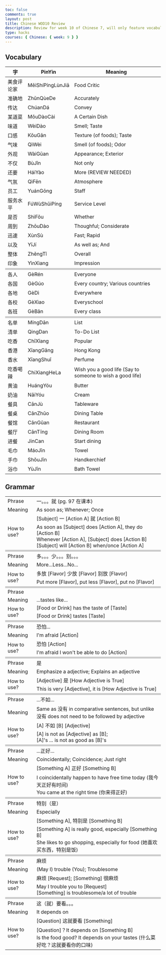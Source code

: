 ```yaml
---
toc: false
comments: true
layout: post
title: Chinese WOD10 Review
description: Review for week 10 of Chinese 7, will only feature vocabulary and grammar pertaining to the Week 10 WOD Quiz
type: hacks
courses: { Chinese: { week: 9 } }
---
```

<style>
    table.center {
        margin-left: auto;
        margin-right: auto;
    }
    tr.split {
        border-top: solid 6px #cccccc;
        border-bottom: solid 6px #cccccc;
    }
</style>

## Vocabulary

<table class="center">
    <thead>
    <tr>
        <th>字</th>
        <th>PinYin</th>
        <th>Meaning</th>
    </tr>
    </thead>
    <tbody>
    <tr>
        <td>美食评论家</td>
        <td>MěiShíPíngLùnJiā</td>
        <td>Food Critic</td>
    </tr>
    <tr>
        <td>准确地</td>
        <td>ZhǔnQùeDe</td>
        <td>Accurately</td>
    </tr>
    <tr>
        <td>传达</td>
        <td>ChúanDá</td>
        <td>Convey</td>
    </tr>
    <tr>
        <td>某道菜</td>
        <td>MǒuDàoCài</td>
        <td>A Certain Dish</td>
    </tr>
    <tr>
        <td>味道</td>
        <td>WèiDào</td>
        <td>Smell; Taste</td>
    </tr>
    <tr>
        <td>口感</td>
        <td>KǒuGǎn</td>
        <td>Texture (of foods); Taste</td>
    </tr>
    <tr>
        <td>气味</td>
        <td>QìWèi</td>
        <td>Smell (of foods); Odor</td>
    </tr>
    <tr>
        <td>外观</td>
        <td>WàiGūan</td>
        <td>Appearance; Exterior</td>
    </tr>
    <tr>
        <td>不仅</td>
        <td>BùJǐn</td>
        <td>Not only</td>
    </tr>
    <tr>
        <td>还要</td>
        <td>HáiYào</td>
        <td>More (REVIEW NEEDED)</td>
    </tr>
    <tr>
        <td>气氛</td>
        <td>QìFēn</td>
        <td>Atmosphere</td>
    </tr>
    <tr>
        <td>员工</td>
        <td>YuánGōng</td>
        <td>Staff</td>
    </tr>
    <tr>
        <td>服务水平</td>
        <td>FúWùShǔiPíng</td>
        <td>Service Level</td>
    </tr>
    <tr>
        <td>是否</td>
        <td>ShìFǒu</td>
        <td>Whether</td>
    </tr>
    <tr>
        <td>周到</td>
        <td>ZhōuDào</td>
        <td>Thoughful; Considerate</td>
    </tr>
    <tr>
        <td>迅速</td>
        <td>XùnSù</td>
        <td>Fast; Rapid</td>
    </tr>
    <tr>
        <td>以及</td>
        <td>YīJí</td>
        <td>As well as; And</td>
    </tr>
    <tr>
        <td>整体</td>
        <td>ZhěngTǐ</td>
        <td>Overall</td>
    </tr>
    <tr>
        <td>印象</td>
        <td>YìnXìang</td>
        <td>Impression</td>
    </tr>
    <!-- 10/17 Begins -->
    <tr class="split"></tr>
    <tr>
        <td>各人</td>
        <td>GèRén</td>
        <td>Everyone</td>
    </tr>
    <tr>
        <td>各国</td>
        <td>GèGúo</td>
        <td>Every country; Various countries</td>
    </tr>
    <tr>
        <td>各地</td>
        <td>GèDì</td>
        <td>Everywhere</td>
    </tr>
    <tr>
        <td>各校</td>
        <td>GèXìao</td>
        <td>Everyschool</td>
    </tr>
    <tr>
        <td>各班</td>
        <td>GèBān</td>
        <td>Every class</td>
    </tr>
    <tr class="split"></tr>
    <tr>
        <td>名单</td>
        <td>MíngDān</td>
        <td>List</td>
    </tr>
    <tr>
        <td>清单</td>
        <td>QingDan</td>
        <td>To-Do List</td>
    </tr>
    <tr>
        <td>吃香</td>
        <td>ChīXīang</td>
        <td>Popular</td>
    </tr>
    <tr>
        <td>香港</td>
        <td>XīangGǎng</td>
        <td>Hong Kong</td>
    </tr>
    <tr>
        <td>香水</td>
        <td>XīangShuǐ</td>
        <td>Perfume</td>
    </tr>
    <tr>
        <td>吃香喝辣</td>
        <td>ChiXiangHeLa</td>
        <td>Wish you a good life (Say to someone to wish a good life)</td>
    </tr>
    <tr>
        <td>黄油</td>
        <td>HuángYóu</td>
        <td>Butter</td>
    </tr>
    <tr>
        <td>奶油</td>
        <td>NǎiYóu</td>
        <td>Cream</td>
    </tr>
    <tr>
        <td>餐具</td>
        <td>CānJù</td>
        <td>Tableware</td>
    </tr>
    <tr>
        <td>餐桌</td>
        <td>CānZhūo</td>
        <td>Dining Table</td>
    </tr>
    <tr>
        <td>餐馆</td>
        <td>CānGǔan</td>
        <td>Restaurant</td>
    </tr>
    <tr>
        <td>餐厅</td>
        <td>CānTīng</td>
        <td>Dining Room</td>
    </tr>
    <tr>
        <td>进餐</td>
        <td>JinCan</td>
        <td>Start dining</td>
    </tr>
    <tr>
        <td>毛巾</td>
        <td>MáoJīn</td>
        <td>Towel</td>
    </tr>
    <tr>
        <td>手巾</td>
        <td>ShǒuJīn</td>
        <td>Handkerchief</td>
    </tr>
    <tr>
        <td>浴巾</td>
        <td>YùJīn</td>
        <td>Bath Towel</td>
    </tr>
    </tbody>
</table>

## Grammar

<table>
    <tr>
        <td>Phrase</td>
        <td>一。。。就 (pg. 97 在课本)</td>
    </tr>
    <tr>
        <td>Meaning</td>
        <td>As soon as; Whenever; Once</td>
    </tr>
    <tr>
        <td rowspan="2">How to use?</td>
        <td>[Subject] 一 [Action A] 就 [Action B]</td>
    </tr>
    <tr>
        <td>As soon as [Subject] does [Action A], they do [Action B]
        <br>Whenever [Action A], [Subject] does [Action B]
        <br>[Subject] will [Action B] when/once [Action A]</td>
    </tr>
    <tr class="split"></tr>
    <tr>
        <td>Phrase</td>
        <td>多。。。少。。。别。。。</td>
    </tr>
    <tr>
        <td>Meaning</td>
        <td>More...Less...No...</td>
    </tr>
    <tr>
        <td rowspan="2">How to use?</td>
        <td>多放 [Flavor] 少放 [Flavor] 别放 [Flavor]</td>
    </tr>
    <tr>
        <td>Put more [Flavor], put less [Flavor], put no [Flavor]</td>
    </tr>
    <tr class="split"></tr>
    <tr>
        <td>Phrase</td>
        <td></td>
    </tr>
    <tr>
        <td>Meaning</td>
        <td>...tastes like...</td>
    </tr>
    <tr>
        <td rowspan="2">How to use?</td>
        <td>[Food or Drink] has the taste of [Taste]</td>
    </tr>
    <tr>
        <td>[Food or Drink] tastes [Taste]</td>
    </tr>
    <tr class="split"></tr>
    <tr>
        <td>Phrase</td>
        <td>恐怕...</td>
    </tr>
    <tr>
        <td>Meaning</td>
        <td>I'm afraid [Action]</td>
    </tr>
    <tr>
        <td rowspan="2">How to use?</td>
        <td>恐怕 [Action]</td>
    </tr>
    <tr>
        <td>I'm afraid I won't be able to do [Action]</td>
    </tr>
    <tr class="split"></tr>
    <tr>
        <td>Phrase</td>
        <td>是</td>
    </tr>
    <tr>
        <td>Meaning</td>
        <td>Emphasize a adjective; Explains an adjective</td>
    </tr>
    <tr>
        <td rowspan="2">How to use?</td>
        <td>[Adjective] 是 [How Adjective is True]</td>
    </tr>
    <tr>
        <td>This is very [Adjective], it is [How Adjective is True]</td>
    </tr>
    <tr class="split"></tr>
    <tr>
        <td>Phrase</td>
        <td>...不如...</td>
    </tr>
    <tr>
        <td>Meaning</td>
        <td>Same as 没有 in comparative sentences, but unlike 没有 does not need to be followed by adjective</td>
    </tr>
    <tr>
        <td rowspan="2">How to use?</td>
        <td>[A] 不如 [B] [Adjective]</td>
    </tr>
    <tr>
        <td>[A] is not as [Adjective] as [B];
        <br>[A]'s ... is not as good as [B]'s
        </td>
    </tr>
    <tr class="split"></tr>
    <tr>
        <td>Phrase</td>
        <td>...正好...</td>
    </tr>
    <tr>
        <td>Meaning</td>
        <td>Coincidentally; Coincidence; Just right</td>
    </tr>
    <tr>
        <td rowspan="2">How to use?</td>
        <td>[Something A] 正好 [Something B]</td>
    </tr>
    <tr>
        <td>I coincidentally happen to have free time today (我今天正好有时间)
        <br>You came at the right time (你来得正好)
        </td>
    </tr>
    <tr class="split"></tr>
    <tr>
        <td>Phrase</td>
        <td>特别（是）</td>
    </tr>
    <tr>
        <td>Meaning</td>
        <td>Especially</td>
    </tr>
    <tr>
        <td rowspan="2">How to use?</td>
        <td>[Something A], 特别是 [Something B]</td>
    </tr>
    <tr>
        <td>[Something A] is really good, especially [Something B]
        <br>She likes to go shopping, especially for food (她喜欢买东西，特别是饭)
        </td>
    </tr>
    <tr class="split"></tr>
    <tr>
        <td>Phrase</td>
        <td>麻烦</td>
    </tr>
    <tr>
        <td>Meaning</td>
        <td>(May I) trouble (You); Troublesome</td>
    </tr>
    <tr>
        <td rowspan="2">How to use?</td>
        <td>麻烦 [Request]; [Something] 很麻烦</td>
    </tr>
    <tr>
        <td>May I trouble you to [Request]
        <br>[Something] is troublesome/a lot of trouble
        </td>
    </tr>
    <tr class="split"></tr>
    <tr>
        <td>Phrase</td>
        <td>这（就）要看。。。</td>
    </tr>
    <tr>
        <td>Meaning</td>
        <td>It depends on</td>
    </tr>
    <tr>
        <td rowspan="2">How to use?</td>
        <td>[Question] 这就要看 [Something]</td>
    </tr>
    <tr>
        <td>[Question]？It depends on [Something B]
        <br>Is the food good? It depends on your tastes (什么菜好吃？这就要看你的口味)
        </td>
    </tr>
</table>
